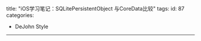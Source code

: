 title: "iOS学习笔记：SQLitePersistentObject 与CoreData比较"
tags:
id: 87
categories:
  - DeJohn Style
---

&nbsp;
<div id="xunlei_com_thunder_helper_plugin_d462f475-c18e-46be-bd10-327458d045bd"></div>
<div id="xunlei_com_thunder_helper_plugin_d462f475-c18e-46be-bd10-327458d045bd"></div>
